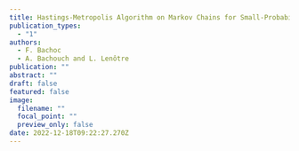 ```yaml
---
title: Hastings-Metropolis Algorithm on Markov Chains for Small-Probability Estimation
publication_types:
  - "1"
authors:
  - F. Bachoc
  - A. Bachouch and L. Lenôtre
publication: ""
abstract: ""
draft: false
featured: false
image:
  filename: ""
  focal_point: ""
  preview_only: false
date: 2022-12-18T09:22:27.270Z
---
```

